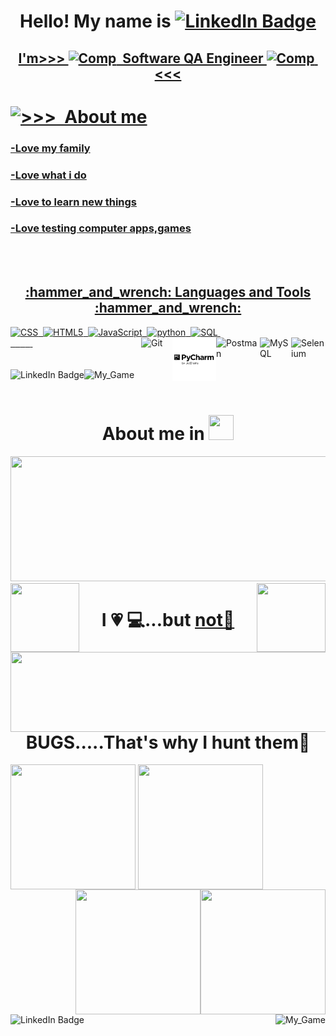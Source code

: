 <div align="center"><h1> Hello! My name is <ins><a href="https://www.linkedin.com/in/aleksandrguz/">
           <img  src="https://img.shields.io/badge/Aleksandr Guz-blue?style=for-the-badge&logo=linkedin&logoColor=white" alt="LinkedIn Badge" /></ins> </h1>
</div>
       <h2  align="center">I'm>>> <img src="https://cdn-icons-png.flaticon.com/128/2655/2655713.png?track=ais"  alt="Comp" width="40" height="40"/>&nbsp; Software <ins>QA Engineer <img src="https://cdn-icons-png.flaticon.com/128/8740/8740928.png?track=ais"  alt="Comp" width="40" height="40"/>&nbsp; </ins><<< </h2>
 
 <dev><h1 align="left"><img src="https://cdn-icons-png.flaticon.com/128/9364/9364236.png?track=ais"  alt=">>>" width="40" height="40"/>&nbsp; About me </h1></dev>
  <dev>
 <h3 align="left">-Love my family</h3>
   <h3 align="left">-Love what i do</h3>
     <h3 align="left">-Love to learn new things</h3>
       <h3 align="left">-Love testing computer apps,games</h3>
    </dev>
<br/>
<br/>
<div id="languages">
  <h2 align="center">:hammer_and_wrench: Languages and Tools :hammer_and_wrench:</h2>
   <a href="https://developer.mozilla.org/en-US/docs/Web/CSS">
    <img src="https://cdn-icons-png.flaticon.com/128/7273/7273959.png?track=ais"  alt="CSS" width="40" height="40"/>&nbsp;
   </a>
   <a href="https://en.wikipedia.org/wiki/HTML">
    <img src="https://cdn-icons-png.flaticon.com/128/6864/6864002.png?track=ais" title="HTML5" alt="HTML5" width="40" height="40"/>&nbsp;
   </a>
   <a href="https://developer.mozilla.org/en-US/docs/Web/JavaScript">
    <img src="https://cdn-icons-png.flaticon.com/128/381/381742.png?track=ais" title="JavaScript" alt="JavaScript" width="40" height="40"/>&nbsp;
   </a>
   <a href="https://www.python.org/">
     <img src="https://cdn-icons-png.flaticon.com/128/1447/1447876.png?track=ais" title="python" alt="python" width="40" height="40"/>&nbsp;
   </a>
   <a href="https://en.wikipedia.org/wiki/SQL">
     <img src="https://cdn-icons-png.flaticon.com/128/2644/2644127.png?track=ais" title="SQL" alt="SQL" width="40" height="40"/>&nbsp;
    </a>
</div> 

<div>
   <a href="https://www.selenium.dev/">
     <img align="right" src="https://cdn-icons-png.flaticon.com/128/9907/9907060.png?track=ais" title="Selenium" alt="Selenium" width="55" height="55"/>&nbsp;
   </a>
   <a href="https://en.wikipedia.org/wiki/SQL">
     <img align="right" src="https://cdn-icons-png.flaticon.com/128/402/402214.png?track=ais" title="MySQL"  alt="MySQL" width="50" height="50"/>&nbsp;
   </a>
   <a href="https://www.postman.com/">
     <img  align="right" src="https://global.discourse-cdn.com/getpostman/original/2X/f/f5d14a3d8749083c5c3cc184fe20db5576f80752.svg" title="Postman" alt="Postman" width="70" height="70"/>&nbsp;
   </a>
   <a href="https://www.jetbrains.com/pycharm/">
     <img  align="right" src="https://github.com/devicons/devicon/raw/master/icons/pycharm/pycharm-original-wordmark.svg" title="Pycharm" alt="Pycharm" width="70" height="70"/>&nbsp;
   </a>
   <a href="https://github.com/">
     <img  align="right" src="https://cdn-icons-png.flaticon.com/128/536/536452.png" title="Git" alt="Git" width="50" height="50"/>&nbsp;
   </a>
</div>
 </br>
 </br>
 <div id="badges" >
         <a  href="https://www.linkedin.com/in/aleksandrguz/">
           <img align="left" src="https://img.shields.io/badge/Aleks.Guz-blue?style=for-the-badge&logo=linkedin&logoColor=white" alt="LinkedIn Badge" />
         </a>
         <a   href="https://www.youtube.com/watch?v=OD7uVurKx14">
           <img align="left" src="https://img.shields.io/badge/My_Game-red?style=for-the-badge&logo=My_Game&logoColor=white" alt="My_Game"/>
         </a>
</div>
<br/>
<br/>   
<h1 align="center" color="lime"> About me in <img src="https://cdn-icons-png.flaticon.com/128/238/238336.png?track=ais" width="40" height="40"></h1>
<div id="header">
   <img src="https://media.giphy.com/media/zXmbOaTpbY6mA/giphy.gif" width="1024" height="200" color="red"/>
</div>
 <div id="header" align="center"> 
  <img  align="left" src="https://media.giphy.com/media/ZJ6IOBmCaj5f2/giphy.gif" width="110" height="110"/>
    <img  align="right" src="https://media.giphy.com/media/ZJ6IOBmCaj5f2/giphy.gif" width="110" height="110"/>
     
</div>
<div>   
 <img align="right" src="https://media.giphy.com/media/eUdtR10ZsxlFC/giphy.gif" width="1024" height="128"/>
</div>   
<div> 
 <h1 align="center"> I 💗 💻...but <ins>not🖤</ins> BUGS.....That's why I hunt them👀 </h1>
 <img align="center" src="https://media.giphy.com/media/fQZX2aoRC1Tqw/giphy.gif" width="200" height="200"/> 
 <img align="center" src="https://media.giphy.com/media/y0XAoHQPmv4CQ/giphy.gif" width="200" height="200"/>
 <img align="right" src="https://media.giphy.com/media/NS7gPxeumewkWDOIxi/giphy.gif" width="200" height="200"/>
 <img align="right" src="https://media.giphy.com/media/fTne319LfO6Noh80qD/giphy.gif" width="200" height="200"/>

</div>
 <div id="badges" >
         <a  href="https://www.linkedin.com/in/aleksandrguz/">
           <img align="left" src="https://img.shields.io/badge/Aleks.Guz-blue?style=for-the-badge&logo=linkedin&logoColor=white" alt="LinkedIn Badge" />
         </a>
         <a   href="https://www.youtube.com/watch?v=OD7uVurKx14">
           <img align="right" src="https://img.shields.io/badge/My_Game-red?style=for-the-badge&logo=My_Game&logoColor=white" alt="My_Game"/>
         </a>
</div>


